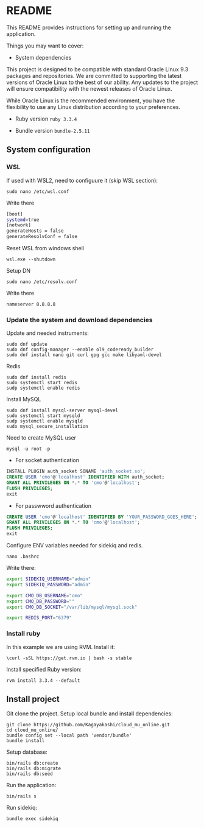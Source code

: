 # README

This README provides instructions for setting up and running the application.

Things you may want to cover:
* System dependencies

This project is designed to be compatible with standard Oracle Linux 9.3 packages and repositories. We are committed to supporting the latest versions of Oracle Linux to the best of our ability. Any updates to the project will ensure compatibility with the newest releases of Oracle Linux.

While Oracle Linux is the recommended environment, you have the flexibility to use any Linux distribution according to your preferences.

* Ruby version `ruby 3.3.4`

* Bundle version `bundle-2.5.11`

## System configuration

### WSL
If used with WSL2, need to configuure it (skip WSL section):
```shell
sudo nano /etc/wsl.conf
```

Write there
```bash
[boot]
systemd=true
[network]
generateHosts = false
generateResolvConf = false
```

Reset WSL from windows shell
```shell
wsl.exe --shutdown
```

Setup DN
```shell
sudo nano /etc/resolv.conf
```

Write there
```bash
nameserver 8.8.8.8
```

### Update the system and download dependencies 
Update and needed instruments:
```shell
sudo dnf update
sudo dnf config-manager --enable ol9_codeready_builder
sudo dnf install nano git curl gpg gcc make libyaml-devel
```

Redis
```shell
sudo dnf install redis
sudo systemctl start redis
sudp systemctl enable redis
```

Install MySQL
```shell
sudo dnf install mysql-server mysql-devel
sudo systemctl start mysqld
sudp systemctl enable mysqld
sudo mysql_secure_installation
```

Need to create MySQL user
```shell
mysql -u root -p
```

* For socket authentication
```sql
INSTALL PLUGIN auth_socket SONAME 'auth_socket.so';
CREATE USER 'cmo'@'localhost' IDENTIFIED WITH auth_socket;
GRANT ALL PRIVILEGES ON *.* TO 'cmo'@'localhost';
FLUSH PRIVILEGES;
exit
```

* For passwword authentication
```sql
CREATE USER 'cmo'@'localhost' IDENTIFIED BY 'YOUR_PASSWORD_GOES_HERE';
GRANT ALL PRIVILEGES ON *.* TO 'cmo'@'localhost';
FLUSH PRIVILEGES;
exit
```

Configure ENV variables needed for sidekiq and redis.
```shell
nano .bashrc
```
Write there:
```bash
export SIDEKIQ_USERNAME="admin"
export SIDEKIQ_PASSWORD="admin"

export CMO_DB_USERNAME="cmo"
export CMO_DB_PASSWORD=""
export CMO_DB_SOCKET="/var/lib/mysql/mysql.sock"

export REDIS_PORT="6379"
```
### Install ruby
In this example we are using RVM. Install it:
```shell
\curl -sSL https://get.rvm.io | bash -s stable
```

Install specified Ruby version:
```shell
rvm install 3.3.4 --default
```

## Install project
Git clone the project. Setup local bundle and install dependencies:
```shell
git clone https://github.com/Kagayakashi/cloud_mu_online.git
cd cloud_mu_online/
bundle config set --local path 'vendor/bundle'
bundle install
```

Setup database:
```shell
bin/rails db:create
bin/rails db:migrate
bin/rails db:seed
```

Run the application:
```shell
bin/rails s
```

Run sidekiq:
```shell
bundle exec sidekiq
```

